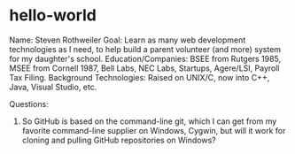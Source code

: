 # hello-world

Name: Steven Rothweiler
Goal: Learn as many web development technologies as I need, to help build a parent volunteer (and more) system for my daughter's school.
Education/Companies: BSEE from Rutgers 1985, MSEE from Cornell 1987, Bell Labs, NEC Labs, Startups, Agere/LSI, Payroll Tax Filing.
Background Technologies: Raised on UNIX/C, now into C++, Java, Visual Studio, etc.

Questions:
1. So GitHub is based on the command-line git, which I can get from my favorite command-line supplier on Windows, Cygwin, but will it work for cloning and pulling GitHub repositories on Windows?
